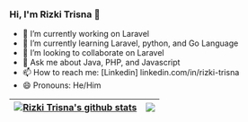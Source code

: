 ### Hi, I'm Rizki Trisna 👋

- 🔭 I’m currently working on Laravel
- 🌱 I’m currently learning Laravel, python, and Go Language
- 👯 I’m looking to collaborate on Laravel 
- 💬 Ask me about Java, PHP, and Javascript
- 📫 How to reach me: [Linkedin] linkedin.com/in/rizki-trisna
- 😄 Pronouns: He/Him

| <a href="https://github.com/RizkiTrisna/github-readme-stats"><img align="center" src="https://github-readme-stats.vercel.app/api?username=RizkiTrisna&show_icons=true&include_all_commits=true&theme=buefy&hide_border=true" alt="Rizki Trisna's github stats" /></a> | <a href="https://github.com/RizkiTrisna/github-readme-stats"><img align="center" src="https://github-readme-stats.vercel.app/api/top-langs/?username=RizkiTrisna&layout=compact&theme=buefy&hide_border=true" /></a> |
| ------------- | ------------- |

